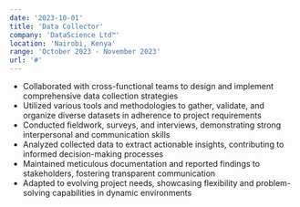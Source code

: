 ```yaml
---
date: '2023-10-01'
title: 'Data Collector'
company: 'DataScience Ltd™'
location: 'Nairobi, Kenya'
range: 'October 2023 - November 2023'
url: '#'
---
```


- Collaborated with cross-functional teams to design and implement comprehensive data collection strategies
- Utilized various tools and methodologies to gather, validate, and organize diverse datasets in adherence to project requirements
- Conducted fieldwork, surveys, and interviews, demonstrating strong interpersonal and communication skills
- Analyzed collected data to extract actionable insights, contributing to informed decision-making processes
- Maintained meticulous documentation and reported findings to stakeholders, fostering transparent communication
- Adapted to evolving project needs, showcasing flexibility and problem-solving capabilities in dynamic environments
